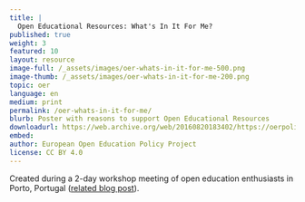 ```yaml
---
title: |
  Open Educational Resources: What's In It For Me?
published: true
weight: 3
featured: 10
layout: resource
image-full: /_assets/images/oer-whats-in-it-for-me-500.png
image-thumb: /_assets/images/oer-whats-in-it-for-me-200.png
topic: oer
language: en
medium: print
permalink: /oer-whats-in-it-for-me/
blurb: Poster with reasons to support Open Educational Resources
downloadurl: https://web.archive.org/web/20160820183402/https://oerpolicy.eu/wp-content/uploads/2014/10/OER_poster.pdf
embed:
author: European Open Education Policy Project
license: CC BY 4.0
---
```


Created during a 2-day workshop meeting of open education enthusiasts in Porto, Portugal ([related blog post](http://web.archive.org/web/20160328190836/http://oerpolicy.eu/postcard-from-the-oer-workshop-in-porto/)).

